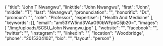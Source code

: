 {
  "title": "John T Nwangwu",
  "linktitle": "John Nwangwu",
  "first": "John",
  "middle": "T",
  "last": "Nwangwu",
  "pronunciation": "",
  "honorific": "Dr.",
  "pronoun": "",
  "role": "Professor",
  "expertise": [
    "Health And Medicine"
  ],
  "keywords": [],
  "email": "am53YW5nd3VAaG90bWFpbC5jb20=",
  "images": [
    "/img/uploads/SCSU_John Nwangwu.jpg"
  ],
  "website": "",
  "facebook": "",
  "twitter": "",
  "instagram": "",
  "linkedin": "",
  "location": "Woodbridge",
  "phone": "2015304102",
  "bio": "",
  "layout": "person"
}
